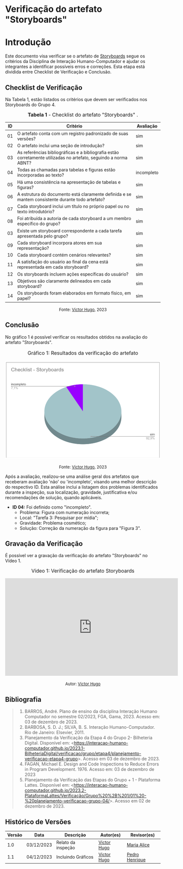 # Verificação do artefato "Storyboards"

# Introdução

Este documento visa verificar se o artefato de [Storyboards](../../../../design_avalaiacao_desenvolvimento/nivel1/storyboard/storyboards.md) segue os critérios da Disciplina de Interação Humano-Computador e ajudar os integrantes a identificar possíveis erros e correções. Esta etapa está dividida entre Checklist de Verificação e Conclusão.


## Checklist de Verificação

Na Tabela 1, estão listados os critérios que devem ser verificados nos Storyboards do Grupo 4.

<font size="3"><p style="text-align: center"><b>Tabela 1</b> - Checklist do artefato "Storyboards" . </p></font>

| ID  | Critério                                                                                                         | Avaliação  |
| --- | ---------------------------------------------------------------------------------------------------------------- | ---------- |
| 01  | O artefato conta com um registro padronizado de suas versões?                                                    | sim        |
| 02  | O artefato inclui uma seção de introdução?                                                                       | sim        |
| 03  | As referências bibliográficas e a bibliografia estão corretamente utilizadas no artefato, seguindo a norma ABNT? | sim        |
| 04  | Todas as chamadas para tabelas e figuras estão incorporadas ao texto?                                            | incompleto |
| 05  | Há uma consistência na apresentação de tabelas e figuras?                                                        | sim        |
| 06  | A estrutura do documento está claramente definida e se mantem consistente durante todo artefato?                 | sim        |
| 07  | Cada storyboard inclui um título no próprio papel ou no texto introdutório?                                      | sim        |
| 08  | Foi atribuída a autoria de cada storyboard a um membro específico do grupo?                                      | sim        |
| 03  | Existe um storyboard correspondente a cada tarefa apresentada pelo grupo?                                        | sim        |
| 09  | Cada storyboard incorpora atores em sua representação?                                                           | sim        |
| 10  | Cada storyboard contém cenários relevantes?                                                                      | sim        |
| 11  | A satisfação do usuário ao final da cena está representada em cada storyboard?                                   | sim        |
| 12  | Os storyboards incluem ações específicas do usuário?                                                             | sim        |
| 13  | Objetivos são claramente delineados em cada storyboard?                                                          | sim        |
| 14  | Os storyboards foram elaborados em formato físico, em papel?                                                     | sim        |

<font size="2"><p style="text-align: center">Fonte: [Victor Hugo](https://github.com/ViictorHugoo), 2023</p></font>

## Conclusão

No gráfico 1 é possível verificar os resultados obtidos na avaliação do artefato "Storyboards".

<center>
<font size="3"><p style="text-align: center"> Gráfico 1: Resultados da verificação do artefato</p></font>

![Gráfico de Resultados](../../../../assets/verificacao/checklist-storyboards.png)

<font size="2"><p style="text-align: center">Fonte: [Victor Hugo](https://github.com/ViictorHugoo), 2023</p></font>
</center>

Após a avaliação, realizou-se uma análise geral dos artefatos que receberam avaliação 'não' ou 'incompleto', visando uma melhor descrição do respectivo ID. Esta análise inclui a listagem dos problemas identificados durante a inspeção, sua localização, gravidade, justificativa e/ou recomendações de solução, quando aplicáveis.

- **ID 04:** Foi definido como "incompleto".
  - Problema: Figura com numeração incorreta;
  - Local: "Tarefa 3: Pesquisar por mídia";
  - Gravidade: Problema cosmético;
  - Solução: Correção da numeração da figura para "Figura 3".


## Gravação da Verificação

É possível ver a gravação da verificação do artefato "Storyboards" no Vídeo 1.

<center>

<font size="3"><p style="text-align: center">Vídeo 1: Verificação do artefato Storyboards </p></font>

<iframe width="560" height="315" src="https://www.youtube.com/embed/Jl4TMNbliK8?si=iyyhHS0QNI0d0PXN" title="YouTube video player" frameborder="0" allow="accelerometer; autoplay; clipboard-write; encrypted-media; gyroscope; picture-in-picture; web-share" allowfullscreen></iframe>

<font size="2"><p style="text-align: center">Autor: [Victor Hugo](https://github.com/ViictorHugoo)</p></font>

</center>


## Bibliografia 

> 1. BARROS, André. Plano de ensino da disciplina Interação Humano Computador no semestre 02/2023, FGA, Gama, 2023. Acesso em: 03 de dezembro de 2023.
> 2. BARBOSA, S. D. J.; SILVA, B. S. Interação Humano-Computador. Rio de Janeiro: Elsevier, 2011.
> 3. Planejamento da Verificação da Etapa 4 do Grupo 2- Bilheteria Digital. Disponível em: <<https://interacao-humano-computador.github.io/2023.1-BilheteriaDigital/verificacao/grupo/etapa4/planejamento-verificacao-etapa4-grupo>>. Acesso em 03 de dezembro de 2023.
> 4. FAGAN, Michael E. Design and Code Inspections to Reduce Errors in Program Development. 1976. Acesso em: 03 de dezembro de 2023
> 5. Planejamento da Verificação das Etapas do Grupo + 1 - Plataforma Lattes. Disponível em: <<https://interacao-humano-computador.github.io/2023.2-PlataformaLattes/Verificação/Grupo%20%2B%201/01%20-%20planejamento-verificacao-grupo-04/>>. Acesso em 02 de dezembro de 2023.

## Histórico de Versões

| Versão | Data       | Descrição          | Autor(es)                                      | Revisor(es)                                    |
| ------ | ---------- | ------------------ | ---------------------------------------------- | ---------------------------------------------- |
| 1.0    | 03/12/2023 | Relato da inspeção | [Victor Hugo](https://github.com/ViictorHugoo) | [Maria Alice](https://github.com/Maliz30)      |
| 1.1    | 04/12/2023 | Incluindo Gráficos | [Victor Hugo](https://github.com/ViictorHugoo) | [Pedro Henrique](https://github.com/pedro-hsf) |

